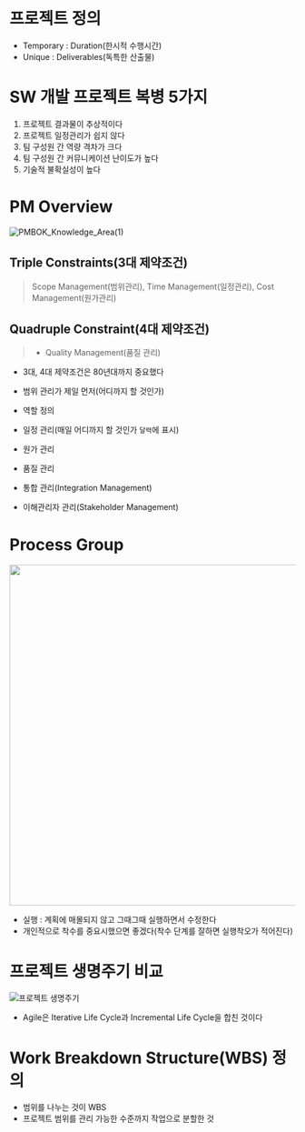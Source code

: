 # 프로젝트 정의
- Temporary : Duration(한시적 수행시간)
- Unique : Deliverables(독특한 산출물)

# SW 개발 프로젝트 복병 5가지
1. 프로젝트 결과물이 추상적이다
2. 프로젝트 일정관리가 쉽지 않다
3. 팀 구성원 간 역량 격차가 크다
4. 팀 구성원 간 커뮤니케이션 난이도가 높다
5. 기술적 불확실성이 높다

# PM Overview

![PMBOK_Knowledge_Area(1)](https://github.com/namoo1818/TIL/assets/50236187/46049682-fc52-4f0f-bc46-446e3eacdb7f)


## Triple Constraints(3대 제약조건)     
> Scope Management(범위관리), Time Management(일정관리), Cost Management(원가관리) 
## Quadruple Constraint(4대 제약조건)
> + Quality Management(품질 관리)

- 3대, 4대 제약조건은 80년대까지 중요했다

- 범위 관리가 제일 먼저(어디까지 할 것인가)
- 역할 정의
- 일정 관리(매일 어디까지 할 것인가 `달력`에 표시)
- 원가 관리
- 품질 관리
- 통합 관리(Integration Management)
- 이해관리자 관리(Stakeholder Management)

# Process Group
<img href="process group" src="https://github.com/namoo1818/TIL/assets/50236187/99942734-fb04-4226-a67e-a4523b05207f" width=600><br>

- 실행 : 계획에 매몰되지 않고 그때그때 실행하면서 수정한다
- 개인적으로 착수를 중요시했으면 좋겠다(착수 단계를 잘하면 실행착오가 적어진다)

# 프로젝트 생명주기 비교

![프로젝트 생명주기](https://github.com/namoo1818/TIL/assets/50236187/62cb70bf-29e9-403d-9ee8-43864bfc10ea)

- Agile은 Iterative Life Cycle과 Incremental Life Cycle을 합친 것이다

# Work Breakdown Structure(WBS) 정의
- 범위를 나누는 것이 WBS
- 프로젝트 범위를 관리 가능한 수준까지 작업으로 분할한 것
